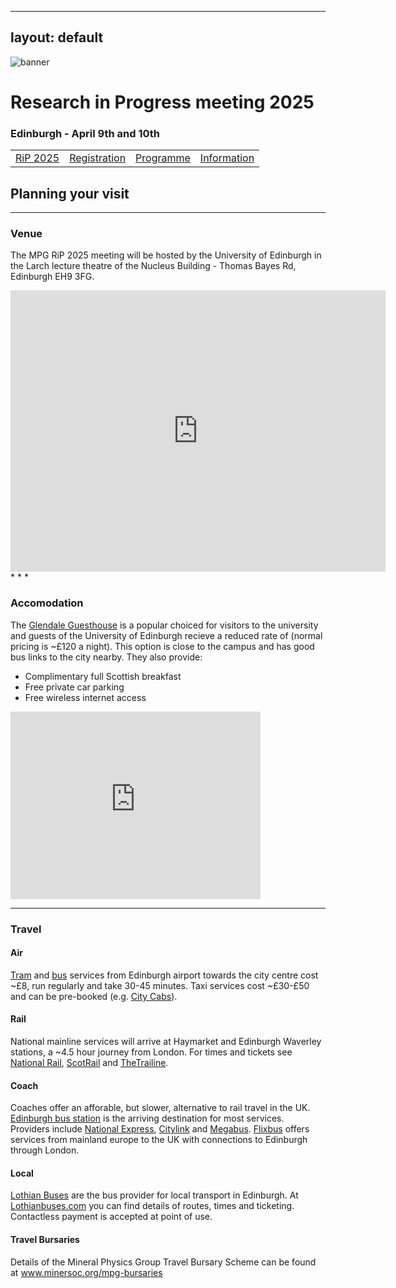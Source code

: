 
---
layout: default
---
![banner](https://MinPhys.github.io/pre-release/assets/img/website_banner_RiP_25.png)
# Research in Progress meeting 2025
### Edinburgh - April 9th and 10th

|         |           |  |   |
|-------------|----------------|------|------|
| [RiP 2025](./RiP_2025.html) | [Registration](./RiP_2025-abstracts.html) | [Programme](./RiP_2025-programme.html) | [Information](./RiP_2025-planning.html) |

## Planning your visit
* * *

### Venue
The MPG RiP 2025 meeting will be hosted by the University of Edinburgh in the Larch lecture theatre of the Nucleus Building - Thomas Bayes Rd, Edinburgh EH9 3FG.
<iframe src="https://www.google.com/maps/embed?pb=!1m18!1m12!1m3!1d12256.935157291773!2d-3.1831756094603!3d55.925290722674276!2m3!1f0!2f0!3f0!3m2!1i1024!2i768!4f13.1!3m3!1m2!1s0x4887c74db76c8ddd%3A0x30d53c72c9accbd8!2sThe%20Nucleus%20Building%2C%20The%20University%20of%20Edinburgh!5e0!3m2!1sen!2suk!4v1737710826770!5m2!1sen!2suk" width="600" height="450" style="border:0;" allowfullscreen="" loading="lazy" referrerpolicy="no-referrer-when-downgrade"></iframe>
* * *

### Accomodation
The <a href="https://www.glendaleguesthouse.co.uk/university-academic-visitors-to-edinburgh/">Glendale Guesthouse</a> is a popular choiced for visitors to the university and guests of the University of Edinburgh recieve a reduced rate of (normal pricing is ~£120 a night). 
This option is close to the campus and has good bus links to the city nearby. 
They also provide: 
*   Complimentary full Scottish breakfast
*   Free private car parking
*   Free wireless internet access

<iframe src="https://www.google.com/maps/embed?pb=!1m18!1m12!1m3!1d12003.822113571667!2d-3.1832515463355424!3d55.92808635937041!2m3!1f0!2f0!3f0!3m2!1i1024!2i768!4f13.1!3m3!1m2!1s0x4887b89b41f20779%3A0xe8ed6b0e68670eac!2sGlendale!5e0!3m2!1sen!2suk!4v1737713063761!5m2!1sen!2suk" width="400" height="300" style="border:0;" allowfullscreen="" loading="lazy" referrerpolicy="no-referrer-when-downgrade"></iframe>

* * *

### Travel
#### Air
<a href="https://edinburghtrams.com/">Tram</a> and <a href="https://www.lothianbuses.com/">bus</a> services from Edinburgh airport towards the city centre cost ~£8, run regularly and take 30-45 minutes. Taxi services cost ~£30-£50 and can be pre-booked (e.g. <a href="https://www.citycabs.co.uk/services/airport-transfer/">City Cabs</a>).

#### Rail
National mainline services will arrive at Haymarket and Edinburgh Waverley stations, a ~4.5 hour journey from London. For times and tickets see <a href="https://www.nationalrail.co.uk/">National Rail</a>, <a href="https://www.scotrail.co.uk/">ScotRail</a> and <a href="https://www.thetrainline.com/">TheTrailine</a>.

#### Coach
Coaches offer an afforable, but slower, alternative to rail travel in the UK. <a href="https://www.edinburgh.gov.uk/buses-coaches/edinburgh-bus-station">Edinburgh bus station</a> is the arriving destination for most services. Providers include <a href="https://www.nationalexpress.com/en">National Express</a>, <a href="https://www.citylink.co.uk/">Citylink</a> and <a href="https://www.megabus.co.uk/">Megabus</a>. <a href="https://www.flixbus.co.uk/">Flixbus</a> offers services from mainland europe to the UK with connections to Edinburgh through London.

#### Local
<a href="https://www.lothianbuses.com/">Lothian Buses</a> are the bus provider for local transport in Edinburgh. At <a href="https://www.lothianbuses.com/">Lothianbuses.com</a> you can find details of routes, times and ticketing. Contactless payment is accepted at point of use.

#### Travel Bursaries
Details of the Mineral Physics Group Travel Bursary Scheme can be found at <a href="www.minersoc.org/mpg-bursaries">www.minersoc.org/mpg-bursaries</a>
